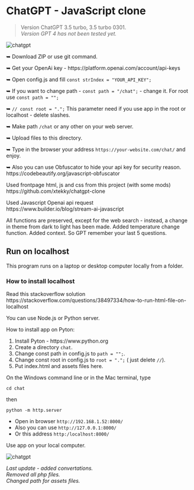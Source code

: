 <h1>ChatGPT - JavaScript clone</h1>
<blockquote><p>Version ChatGPT 3.5 turbo, 3.5 turbo 0301.<br>
 <em>Version GPT 4 has not been tested yet.</em></p></blockquote>
<img src="https://github.com/alexsky177/chatgpt/blob/main/screen_dark.png?raw=true" alt="chatgpt"/>
<p>&#10149; Download ZIP or use git command.</p> 
<p>&#10149; Get your OpenAi key - https://platform.openai.com/account/api-keys</p>
<p>&#10149; Open config.js and fill  <code>const strIndex = "YOUR_API_KEY";</code></p>
<p>&#10149; If you want to change path - <code>const path = "/chat";</code> - change it. For root use <code>const path = "";</code></p>
<p>&#10149; <code>// const root = ".";</code>  This parameter need if you use app in the root or localhost - delete slashes.</p>
<p>&#10149; Make path <code>/chat</code> or any other on your web server.</p>
<p>&#10149; Upload files to this directory.</p>
<p>&#10149; Type in the browser your address <code>https://your-website.com/chat/</code> and enjoy.</p>
<p>&#10149; Also you can use Obfuscator to hide your api key for security reason.<br>
https://codebeautify.org/javascript-obfuscator</p>
<p>Used frontpage html, js and css from this project (with some mods)<br>
https://github.com/xtekky/chatgpt-clone</p>
<p>Used Javascript Openai api request<br>
https://www.builder.io/blog/stream-ai-javascript</p>
<p>All functions are preserved, except for the web search - instead, a change in theme from dark to light has been made. Added temperature change function. Added context. So GPT remember your last 5 questions.</p>
<h2>Run on localhost</h2>
<p>This program runs on a laptop or desktop computer locally from a folder.</p>
<h3>How to install localhost</h3>
<p>Read this stackoverflow solution<br>
https://stackoverflow.com/questions/38497334/how-to-run-html-file-on-localhost</p>
<p>You can use Node.js or Python server.</p>
<p>How to install app on Pyton:</p>
<ol>
<li>Install Pyton - https://www.python.org</li>
<li>Сreate a directory <code>chat</code>.</li>
 <li>Change const path in config.js to <code>path = "";</code>.</li>
 <li>Change const root in config.js to <code>root = ".";</code> ( just delete <code>//</code>).</li>
<li>Put index.html and assets files here.</li>
</ol>
<div>
On the Windows command line or in the Mac terminal, type <pre><code>cd chat</code></pre> then<pre><code>python -m http.server</code></pre></div>
<ul>
 <li> Open in browser <code>http://192.168.1.52:8000/</code></li>
 <li> Also you can use <code>http://127.0.0.1:8000/</code></li>
 <li>Or this address <code>http:/localhost:8000/</code></li>
 </ul>
<p> Use app on your local computer.</p>
<img src="https://github.com/alexsky177/chatgpt/blob/main/screen_light.png?raw=true" alt="chatgpt"/>
<p><em>Last update - added convertations.<br> 
Removed all php files.<br>
Changed path for assets files.</em></p>

